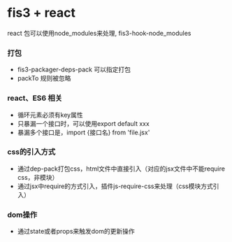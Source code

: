 # fis3 + react
react 包可以使用node_modules来处理, fis3-hook-node_modules


### 打包
+ fis3-packager-deps-pack 可以指定打包
+ packTo 规则被忽略


### react、ES6 相关
+ 循环元素必须有key属性
+ 只暴漏一个接口时，可以使用export default xxx
+ 暴漏多个接口是，import {接口名} from 'file.jsx'


### css的引入方式
+ 通过dep-pack打包css，html文件中直接引入（对应的jsx文件中不能require css，非模块）
+ 通过jsx中require的方式引入，插件js-require-css来处理（css模块方式引入）



### dom操作
+ 通过state或者props来触发dom的更新操作